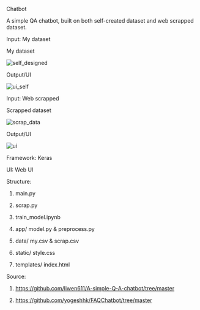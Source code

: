 Chatbot

A simple QA chatbot, built on both self-created dataset and web scrapped dataset.

Input: My dataset
                                                                                                                                                        
My dataset 

![self_designed](https://github.com/BiswarupGitHub/Tensorflow/assets/94214011/39c67e74-a9ba-4a85-a53c-de2e05276b5a)




Output/UI
    
![ui_self](https://github.com/BiswarupGitHub/Tensorflow/assets/94214011/f944d862-e105-4482-9796-58c691964b6f)

         

Input: Web scrapped
  
Scrapped dataset                
  
![scrap_data](https://github.com/BiswarupGitHub/Tensorflow/assets/94214011/735455d9-02d2-4adb-8b44-061752413645)

  
Output/UI
           
![ui](https://github.com/BiswarupGitHub/Tensorflow/assets/94214011/b5794f12-2d5f-452d-b974-dbae9914b6cd)



Framework: Keras

UI: Web UI

Structure:
1.	main.py

2.	scrap.py

3.	train_model.ipynb

4.	app/ model.py & preprocess.py

7.	data/ my.csv & scrap.csv

10.	static/ style.css

12.	templates/ index.html





Source:
1.	https://github.com/liwen611/A-simple-Q-A-chatbot/tree/master

2.	https://github.com/yogeshhk/FAQChatbot/tree/master

